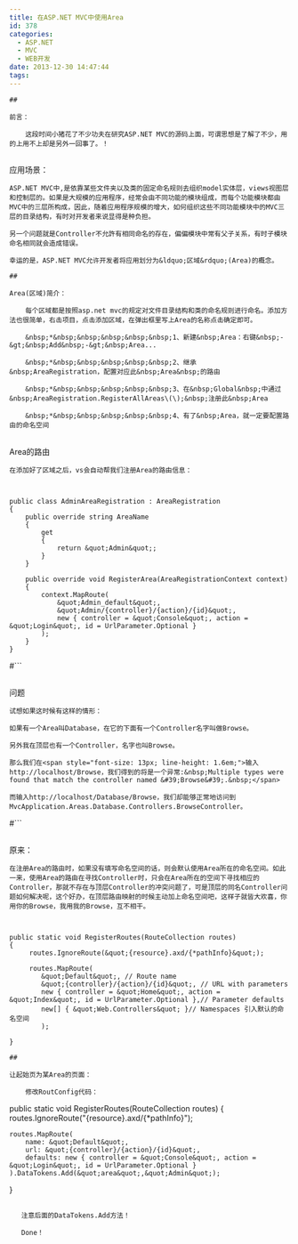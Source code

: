 ```yaml
---
title: 在ASP.NET MVC中使用Area
id: 378
categories:
  - ASP.NET
  - MVC
  - WEB开发
date: 2013-12-30 14:47:44
tags:
---
```


```
## 

前言：

	这段时间小猪花了不少功夫在研究ASP.NET MVC的源码上面，可谓思想是了解了不少，用的上用不上却是另外一回事了。！

```
## 

应用场景：

	ASP.NET MVC中,是依靠某些文件夹以及类的固定命名规则去组织model实体层，views视图层和控制层的。如果是大规模的应用程序，经常会由不同功能的模块组成，而每个功能模块都由MVC中的三层所构成，因此，随着应用程序规模的增大，如何组织这些不同功能模块中的MVC三层的目录结构，有时对开发者来说显得是种负担。

	另一个问题就是Controller不允許有相同命名的存在，偏偏模块中常有父子关系，有时子模块命名相同就会造成错误。

	幸运的是，ASP.NET MVC允许开发者将应用划分为&ldquo;区域&rdquo;(Area)的概念。

```
## 

Area(区域)简介：

	每个区域都是按照asp.net mvc的规定对文件目录结构和类的命名规则进行命名。添加方法也很简单，右击项目，点击添加区域，在弹出框里写上Area的名称点击确定即可。

	&nbsp;*&nbsp;&nbsp;&nbsp;&nbsp;&nbsp;1、新建&nbsp;Area：右键&nbsp;-&gt;&nbsp;Add&nbsp;-&gt;&nbsp;Area...

	&nbsp;*&nbsp;&nbsp;&nbsp;&nbsp;&nbsp;2、继承&nbsp;AreaRegistration，配置对应此&nbsp;Area&nbsp;的路由

	&nbsp;*&nbsp;&nbsp;&nbsp;&nbsp;&nbsp;3、在&nbsp;Global&nbsp;中通过&nbsp;AreaRegistration.RegisterAllAreas\(\);&nbsp;注册此&nbsp;Area

	&nbsp;*&nbsp;&nbsp;&nbsp;&nbsp;&nbsp;4、有了&nbsp;Area，就一定要配置路由的命名空间

```
## 

Area的路由

	在添加好了区域之后，vs会自动帮我们注册Area的路由信息：

``` 

 
public class AdminAreaRegistration : AreaRegistration
{
    public override string AreaName
    {
        get
        {
            return &quot;Admin&quot;;
        }
    }

    public override void RegisterArea(AreaRegistrationContext context)
    {
        context.MapRoute(
            &quot;Admin_default&quot;,
            &quot;Admin/{controller}/{action}/{id}&quot;,
            new { controller = &quot;Console&quot;, action = &quot;Login&quot;, id = UrlParameter.Optional }
        );
    }
}

 ```

#```
## 

问题

	试想如果这时候有这样的情形：

	如果有一个Area叫Database，在它的下面有一个Controller名字叫做Browse。

	另外我在顶层也有一个Controller，名字也叫Browse。

	那么我们在<span style="font-size: 13px; line-height: 1.6em;">输入http://localhost/Browse，我们得到的将是一个异常:&nbsp;Multiple types were found that match the controller named &#39;Browse&#39;.&nbsp;</span>

	而输入http://localhost/Database/Browse，我们却能够正常地访问到 MvcApplication.Areas.Database.Controllers.BrowseController。

#```
## 

原来：

	在注册Area的路由时，如果没有填写命名空间的话，则会默认使用Area所在的命名空间。如此一来，使用Area的路由在寻找Controller时，只会在Area所在的空间下寻找相应的Controller，那就不存在与顶层Controller的冲突问题了，可是顶层的同名Controller问题如何解决呢，这个好办，在顶层路由映射的时候主动加上命名空间吧，这样子就皆大欢喜，你用你的Browse，我用我的Browse，互不相干。

``` 

 
public static void RegisterRoutes(RouteCollection routes)
{
     routes.IgnoreRoute(&quot;{resource}.axd/{*pathInfo}&quot;);

     routes.MapRoute(
        &quot;Default&quot;, // Route name
        &quot;{controller}/{action}/{id}&quot;, // URL with parameters
        new { controller = &quot;Home&quot;, action = &quot;Index&quot;, id = UrlParameter.Optional },// Parameter defaults
        new[] { &quot;Web.Controllers&quot; }// Namespaces 引入默认的命名空间
        );

}

 ```

```
## 

让起始页为某Area的页面：

	修改RoutConfig代码：

``` 

 
public static void RegisterRoutes(RouteCollection routes)
{
    routes.IgnoreRoute(&quot;{resource}.axd/{*pathInfo}&quot;);

    routes.MapRoute(
        name: &quot;Default&quot;,
        url: &quot;{controller}/{action}/{id}&quot;,
        defaults: new { controller = &quot;Console&quot;, action = &quot;Login&quot;, id = UrlParameter.Optional }
    ).DataTokens.Add(&quot;area&quot;,&quot;Admin&quot;);
}

 ```

	注意后面的DataTokens.Add方法！

	Done！